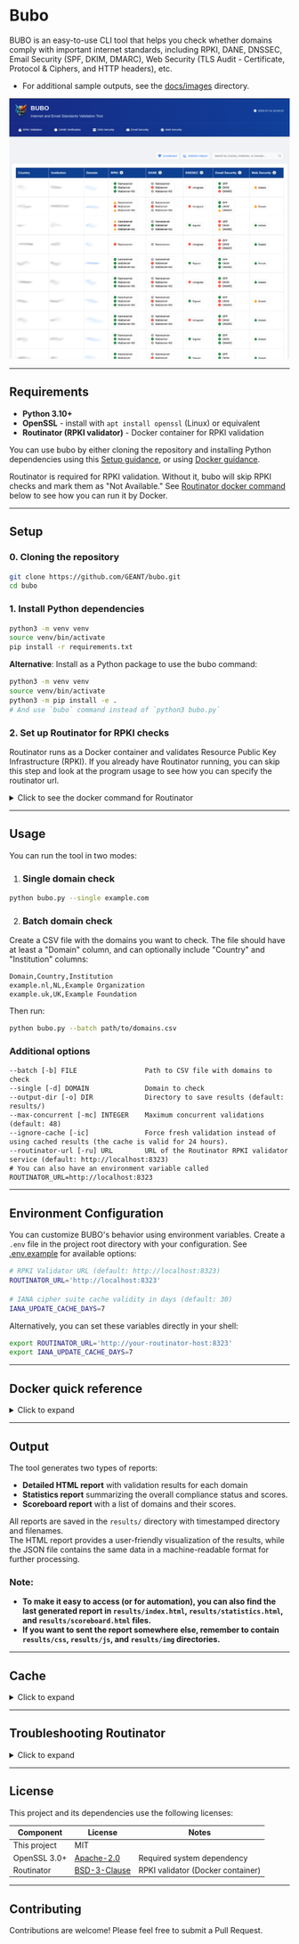 # Bubo

BUBO is an easy-to-use CLI tool that helps you check whether domains comply with important internet standards, including
RPKI,
DANE,
DNSSEC, Email
Security (SPF,
DKIM, DMARC), Web Security (TLS Audit - Certificate, Protocol & Ciphers, and HTTP headers), etc.

- For additional sample outputs, see the [docs/images](https://github.com/geant/bubo/tree/main/docs/images/) directory.

![Main application interface](docs/images/main.png)

---

## Requirements

- **Python 3.10+**
- **OpenSSL** - install with `apt install openssl` (Linux) or equivalent
- **Routinator (RPKI validator)** - Docker container for RPKI validation

You can use bubo by either cloning the repository and installing Python dependencies using
this [Setup guidance](https://github.com/GEANT/bubo?tab=readme-ov-file#setup), or
using [Docker guidance](https://github.com/GEANT/bubo/tree/main?tab=readme-ov-file#docker-quick-reference).

Routinator is required for RPKI validation. Without it, bubo will skip RPKI checks and mark them as "Not Available." See
[Routinator docker command](https://github.com/GEANT/bubo?tab=readme-ov-file#2-set-up-routinator-for-rpki-checks) below
to see how you can run it by Docker.

___

## Setup

### 0. Cloning the repository

```bash
git clone https://github.com/GEANT/bubo.git
cd bubo
```

### 1. Install Python dependencies

```bash
python3 -m venv venv
source venv/bin/activate
pip install -r requirements.txt

```

**Alternative**: Install as a Python package to use the bubo command:

```bash
python3 -m venv venv
source venv/bin/activate
python3 -m pip install -e .
# And use `bubo` command instead of `python3 bubo.py`
```

### 2. Set up Routinator for RPKI checks

Routinator runs as a Docker container and validates Resource Public Key Infrastructure (RPKI).
If you already have Routinator running, you can skip this step and look at the program usage to see how you can specify
the routinator url.

<details>
<summary>Click to see the docker command for Routinator</summary>

**NOTE**: During initial startup, Routinator needs time to initialize its RPKI cache and begin responding to API
requests. The RPKI column will display "Not Available" until this initialization completes.

```bash
# To persist the RPKI cache data you can create a Docker volume and mount it into the container like so:
docker volume create rpki-cache
docker run -d --restart=unless-stopped --name routinator \
    -p 3323:3323 \
    -p 8323:8323 \
    -v rpki-cache:/home/routinator/.rpki-cache \
    nlnetlabs/routinator
```

</details>

___

## Usage

You can run the tool in two modes:

1. ### Single domain check

```bash
python bubo.py --single example.com
```

2. ### Batch domain check

Create a CSV file with the domains you want to check. The file should have at least a "Domain" column, and can
optionally include "Country" and "Institution" columns:

```
Domain,Country,Institution
example.nl,NL,Example Organization
example.uk,UK,Example Foundation
```

Then run:

```bash
python bubo.py --batch path/to/domains.csv
```

### Additional options

```
--batch [-b] FILE                 Path to CSV file with domains to check
--single [-d] DOMAIN              Domain to check
--output-dir [-o] DIR             Directory to save results (default: results/)
--max-concurrent [-mc] INTEGER    Maximum concurrent validations (default: 48)
--ignore-cache [-ic]              Force fresh validation instead of using cached results (the cache is valid for 24 hours).
--routinator-url [-ru] URL        URL of the Routinator RPKI validator service (default: http://localhost:8323)
# You can also have an environment variable called ROUTINATOR_URL=http://localhost:8323
```

___

## Environment Configuration

You can customize BUBO's behavior using environment variables. Create a `.env` file in the project root directory with
your configuration. See [.env.example](https://github.com/geant/bubo/tree/main/.env.example) for available options:

```bash
# RPKI Validator URL (default: http://localhost:8323)
ROUTINATOR_URL='http://localhost:8323'

# IANA cipher suite cache validity in days (default: 30)
IANA_UPDATE_CACHE_DAYS=7
```

Alternatively, you can set these variables directly in your shell:

```bash
export ROUTINATOR_URL='http://your-routinator-host:8323'
export IANA_UPDATE_CACHE_DAYS=7
```

___

## Docker quick reference

<details>
<summary>Click to expand</summary>

### Build

```bash
docker build -t bubo .
```

### Single Domain Check

```bash
# Basic usage with persistent cache
docker compose run --rm bubo -d example.com 
```

### Batch Processing

```bash
# For files from external paths
docker compose run --rm -v "/path/to/file/directory:/bubo/input" bubo --batch /bubo/input/domains.csv

# Example with a file path
docker compose run --rm -v "/path/to/file.csv:/bubo/input" bubo --batch /bubo/input/file.csv
```

### Common Options

```bash
# Ignore cache
docker compose run --rm bubo -d example.com --ignore-cache
  
# Custom output directory
# (modify docker-compose.yml volumes: ./custom-dir:/bubo/custom-dir)
docker compose run --rm bubo -d example.com -o custom-dir

# Custom Routinator URL
docker compose run --rm bubo -d example.com -ru http://routinator-host:8323
```

### Alternative: One-time runs without docker-compose.yml

If you prefer not to use a compose file:

```bash
docker volume create bubo_cache
docker run --rm --network host \
  -v "$(pwd)/results:/results" \
  -v bubo_cache:/bubo/cache \
  bubo -d example.com
```

</details>

___

## Output

The tool generates two types of reports:

- **Detailed HTML report** with validation results for each domain
- **Statistics report** summarizing the overall compliance status and scores.
- **Scoreboard report** with a list of domains and their scores.

All reports are saved in the `results/` directory with timestamped directory and filenames.\
The HTML report provides a user-friendly visualization of the results, while the JSON file contains the same data in a
machine-readable format for further processing.

### Note:

- **To make it easy to access (or for automation), you can also find the last generated report in `results/index.html`,
  `results/statistics.html`, and `results/scoreboard.html` files.**
- **If you want to sent the report somewhere else, remember to contain `results/css`, `results/js`, and `results/img`
  directories.**

___

## Cache

<details>
<summary>Click to expand</summary>

- By default, results are cached for 24 hours to speed up repeated checks. Use the `--ignore-cache` flag to force fresh
  validation.


- When using the Docker image, you can create a persistent volume to retain cached data (see the Docker quick
  reference).
  Without a persistent volume, the cache is cleared between runs, so validations are always fresh and `--ignore-cache`
  is
  unnecessary.


- For cipher suites, we follow IANA TLS cipher suite recommendations. The cipher suite cache is valid for 30 days by
  default. Refer to the **Environment Configuration** section to learn how to adjust this duration.

</details>

___

## Troubleshooting Routinator

<details>
<summary>Click to expand</summary>

In some networks, the routinator container can't connect to the known RPKI repositories on port 873 (
`rsync error: error in socket IO (code 10) at clientserver.c(139) [Receiver=3.4.0]`) . In this case, you can try to use
a different DNS server. For example, you can use Google's DNS server by adding the following argument to the docker run
command:

1. Update Docker's DNS settings by creating or modifying `/etc/docker/daemon.json`:

```json
{
  "dns": [
    "8.8.8.8",
    "8.8.4.4"
  ]
}
```

2. Restart the Docker service:

```bash
sudo systemctl restart docker
```

3. Restart Routinator with explicit DNS settings:

```bash
# Stop and remove the current container
docker stop routinator
docker rm routinator

# Start a new container with Google DNS servers
docker run -d --restart=unless-stopped --name routinator \
    -p 3323:3323 \
    -p 8323:8323 \
    --dns 8.8.8.8 \
    --dns 8.8.4.4 \
    -v rpki-cache:/home/routinator/.rpki-cache \
    nlnetlabs/routinator
```

</details>

___

## License

This project and its dependencies use the following licenses:

| Component    | License                                                                   | Notes                             |
|--------------|---------------------------------------------------------------------------|-----------------------------------|
| This project | MIT                                                                       |                                   |
| OpenSSL 3.0+ | [Apache-2.0](https://github.com/openssl/openssl/blob/master/LICENSE.txt)  | Required system dependency        |
| Routinator   | [BSD-3-Clause](https://github.com/NLnetLabs/routinator/blob/main/LICENSE) | RPKI validator (Docker container) |

___

## Contributing

Contributions are welcome! Please feel free to submit a Pull Request.